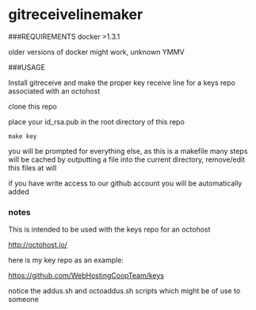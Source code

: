gitreceivelinemaker
===================

###REQUIREMENTS
docker >1.3.1

older versions of docker might work, unknown YMMV

###USAGE

Install gitreceive and make the proper key receive line for a keys repo associated with an octohost

clone this repo

place your id_rsa.pub in the root directory of this repo

`make key`

you will be prompted for everything else, as this is a makefile many steps will be cached by outputting a file into the current directory, remove/edit this files at will

if you have write access to our github account you will be automatically added

### notes
This is intended to be used with the keys repo for an octohost

http://octohost.io/

here is my key repo as an example:

https://github.com/WebHostingCoopTeam/keys

notice the addus.sh and octoaddus.sh scripts which might be of use to someone
